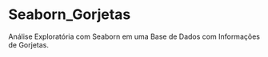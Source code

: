 # Seaborn_Gorjetas
 Análise Exploratória com Seaborn em uma Base de Dados com Informações de Gorjetas.
